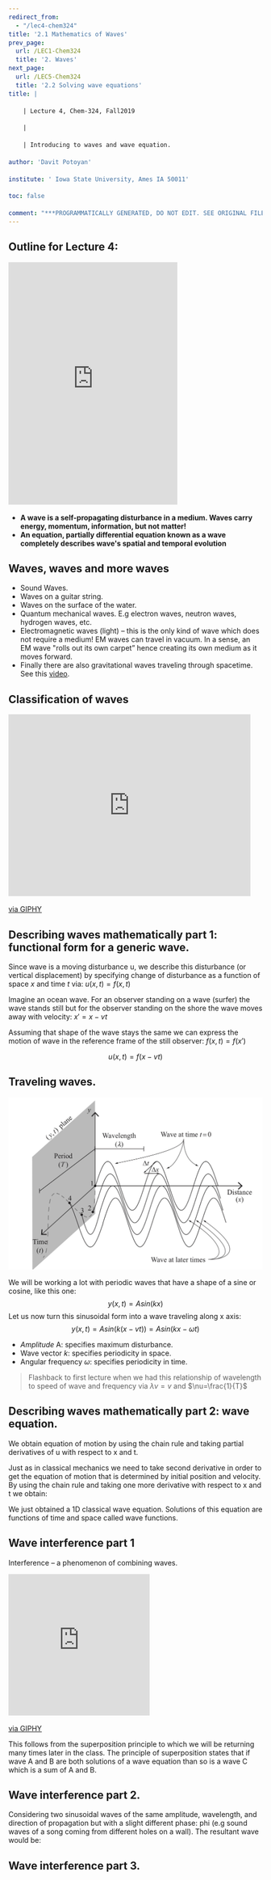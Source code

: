 ```yaml
---
redirect_from:
  - "/lec4-chem324"
title: '2.1 Mathematics of Waves'
prev_page:
  url: /LEC1-Chem324
  title: '2. Waves'
next_page:
  url: /LEC5-Chem324
  title: '2.2 Solving wave equations'
title: |

    | Lecture 4, Chem-324, Fall2019

	|

    | Introducing to waves and wave equation.

author: 'Davit Potoyan'

institute: ' Iowa State University, Ames IA 50011'

toc: false

comment: "***PROGRAMMATICALLY GENERATED, DO NOT EDIT. SEE ORIGINAL FILES IN /content***"
---
```


## Outline for Lecture 4: 

<iframe src="https://giphy.com/embed/7YCYZ4ItKG8F2" width="335" height="480" frameBorder="0" class="giphy-embed" allowFullScreen></iframe><p><a href="https://giphy.com/gifs/90s-alternative-aesthetic-7YCYZ4ItKG8F2"></a></p>

- **A wave is a self-propagating disturbance in a medium. Waves carry energy, momentum, information, but not matter!**
- **An equation, partially differential equation known as a wave completely describes wave's spatial and temporal evolution**



## Waves, waves and more waves

- Sound Waves. 
- Waves on a guitar string.
- Waves on the surface of the water.
- Quantum mechanical waves. E.g electron waves, neutron waves, hydrogen waves, etc. 
- Electromagnetic waves (light) – this is the only kind of wave which does not require a medium! EM waves can travel in vacuum. In a sense, an EM wave "rolls out its own carpet” hence creating its own medium as it moves forward. 
- Finally there are also gravitational waves traveling through spacetime. See this [video](https://www.youtube.com/watch?v=xj6vV3T4ok8).

## Classification of waves

<iframe src="https://giphy.com/embed/og52So0BUmZVe" width="480" height="360" frameBorder="0" class="giphy-embed" allowFullScreen></iframe><p><a href="https://giphy.com/gifs/waves-longitudinal-transverse-og52So0BUmZVe">via GIPHY</a></p>


## Describing waves mathematically part 1: functional form for a generic wave.  

Since wave is a moving disturbance u, we describe this disturbance (or vertical displacement) by specifying change of disturbance as a function of space $x$ and time $t$ via:
 $u(x,t)=f(x,t)$ 

Imagine an ocean wave. For an observer standing on a wave (surfer) the wave stands still but for the observer standing on the shore the wave moves away with velocity: $x'=x-vt$

Assuming that shape of the wave stays the same we can express the motion of wave in the reference frame of the still observer: $f(x,t)=f(x')$

$$u(x,t) = f(x-vt)$$


## Traveling waves.

![](./images/lec5_Introwave.jpg)

We will be working a lot with periodic waves that have a shape of a sine or cosine, like this one: $$y(x,t)= Asin(kx)$$
Let us now turn this sinusoidal form into a wave traveling along x axis:
$$y(x,t)= Asin(k(x-vt))=Asin(kx-\omega t)$$

- *Amplitude* A: specifies maximum disturbance. 
- Wave vector $k$: specifies periodicity in space.
- Angular frequency $\omega$: specifies periodicity in time.

> Flashback to first lecture when we had this relationship of wavelength to speed of wave and frequency via $\lambda \nu = v$ and $\nu=\frac{1}{T}$


## Describing waves mathematically part 2: wave equation. 

We obtain equation of motion by using the chain rule and taking partial derivatives of u with respect to x and t.

Just as in classical mechanics we need to take second derivative in order to get the equation of motion that is determined by initial position and velocity. By using the chain rule and taking one more derivative with respect to x and t we obtain:

We just obtained a 1D classical wave equation. Solutions of this equation are functions of time and space called wave functions. 

## Wave interference part 1


 Interference – a phenomenon of combining waves. 
 
  <iframe src="https://giphy.com/embed/F3RijSq6e8fi8" width="280" height="280" frameBorder="0" class="giphy-embed" allowFullScreen></iframe><p><a href="https://giphy.com/gifs/physics-exchange-interference-F3RijSq6e8fi8">via GIPHY</a></p>
 
 This follows from the superposition principle to which we will be returning many times later in the class. The principle of superposition states that if wave A and B are both solutions of a wave equation than so is a wave C which is a sum of A and B.


## Wave interference part 2.

 Considering two sinusoidal waves of the same amplitude, wavelength, and direction of propagation but with a slight different phase: phi (e.g sound waves of a song coming from different holes on a wall). The resultant wave would be:
 
 $$ $$

## Wave interference part 3.





